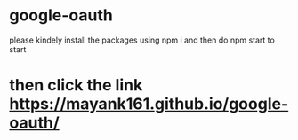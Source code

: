 # google-oauth
 please kindely install the packages using npm i
 and then do npm start to start

# then click the link  https://mayank161.github.io/google-oauth/
